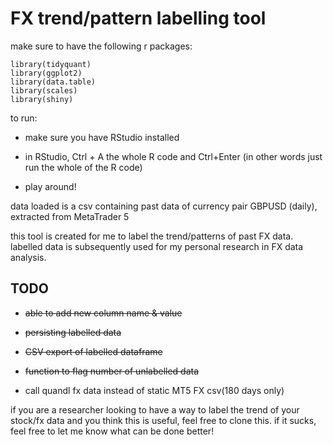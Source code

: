 # FX trend/pattern labelling tool

make sure to have the following r packages:
```
library(tidyquant)
library(ggplot2)
library(data.table)
library(scales)
library(shiny)
```

to run:

* make sure you have RStudio installed

* in RStudio, Ctrl + A the whole R code and Ctrl+Enter (in other words just run the whole of the R code)
* play around!

data loaded is a csv containing past data of currency pair GBPUSD (daily), extracted from MetaTrader 5

this tool is created for me to label the trend/patterns of past FX data. labelled data is subsequently used for my personal research in FX data analysis.

## TODO

* ~~able to add new column name & value~~

* ~~persisting labelled data~~

* ~~CSV export of labelled dataframe~~

* ~~function to flag number of unlabelled data~~

* call quandl fx data instead of static MT5 FX csv(180 days only)

if you are a researcher looking to have a way to label the trend of your stock/fx data and you think this is useful, feel free to clone this. if it sucks, feel free to let me know what can be done better!